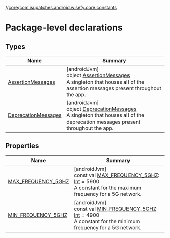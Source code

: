 //[core](../../index.md)/[com.isupatches.android.wisefy.core.constants](index.md)

# Package-level declarations

## Types

| Name | Summary |
|---|---|
| [AssertionMessages](-assertion-messages/index.md) | [androidJvm]<br>object [AssertionMessages](-assertion-messages/index.md)<br>A singleton that houses all of the assertion messages present throughout the app. |
| [DeprecationMessages](-deprecation-messages/index.md) | [androidJvm]<br>object [DeprecationMessages](-deprecation-messages/index.md)<br>A singleton that houses all of the deprecation messages present throughout the app. |

## Properties

| Name | Summary |
|---|---|
| [MAX_FREQUENCY_5GHZ](-m-a-x_-f-r-e-q-u-e-n-c-y_5-g-h-z.md) | [androidJvm]<br>const val [MAX_FREQUENCY_5GHZ](-m-a-x_-f-r-e-q-u-e-n-c-y_5-g-h-z.md): [Int](https://kotlinlang.org/api/latest/jvm/stdlib/kotlin/-int/index.html) = 5900<br>A constant for the maximum frequency for a 5G network. |
| [MIN_FREQUENCY_5GHZ](-m-i-n_-f-r-e-q-u-e-n-c-y_5-g-h-z.md) | [androidJvm]<br>const val [MIN_FREQUENCY_5GHZ](-m-i-n_-f-r-e-q-u-e-n-c-y_5-g-h-z.md): [Int](https://kotlinlang.org/api/latest/jvm/stdlib/kotlin/-int/index.html) = 4900<br>A constant for the minimum frequency for a 5G network. |
